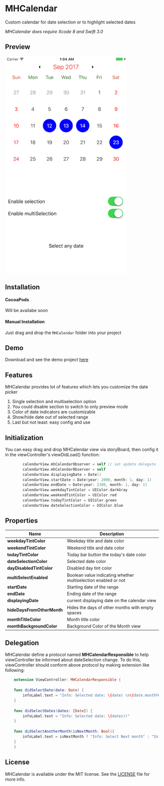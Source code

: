 # MHCalendar
Custom calendar for date selection or to highlight selected dates

*MHCalendar does require Xcode 8 and Swift 3.0*

Preview
-------
![Screenshot](https://github.com/luongtsu/MHCalendar/blob/master/Screenshots/Example.png)


Installation
------------

#### CocoaPods
Will be availabe soon
#### Manual Installation

Just drag and drop the `MHCalendar` folder into your project

Demo
----

Download and see the demo project [here](https://github.com/luongtsu/MHCalendar/tree/master/MHCalendarDemo)

Features
--------

MHCalendar provides lot of features which lets you customize the date picker

1. Single selection and multiselection option
2. You could disable section to switch to only preview mode
3. Color of date indicators are customizable
4. Show/hide date out of selected range
5. Last but not least: easy config and use

Initialization
--------------
You can easy drag and drop MHCalendar view via storyBoard, then config it in the viewController's viewDidLoad() function:

```swift
        calendarView.mhCalendarObserver = self // set update delegate
        calendarView.mhCalendarObserver = self
        calendarView.displayingDate = Date()
        calendarView.startDate = Date(year: 2000, month: 1, day: 1)
        calendarView.endDate = Date(year: 2100, month: 1, day: 1)
        calendarView.weekdayTintColor = UIColor.darkGray
        calendarView.weekendTintColor = UIColor.red
        calendarView.todayTintColor = UIColor.green
        calendarView.dateSelectionColor = UIColor.blue
```

Properties
----------

Name | Description
---- | ---------
**weekdayTintColor**|Weekday title and date color
**weekendTintColor**|Weekend title and date color
**todayTintColor**|Today bar button the today's date color
**dateSelectionColor**|Selected date color
**dayDisabledTintColor**|Disabled day tint color
**multiSelectEnabled**|Boolean value indicating whether multiselection enabled or not
**startDate**|Starting date of the range
**endDate**|Ending date of the range
**displayingDate**|current displaying date on the calendar view
**hideDaysFromOtherMonth**|Hides the days of other months with empty spaces
**monthTitleColor**|Month title color
**monthBackgroundColor**|Background Color of the Month view


Delegation
---------
MHCalendar define a protocol named **MHCalendarResponsible** to help viewController be informed about dateSelection change.
To do this, viewController should conform above protocol by making extension like following:  
      
```swift
    extension ViewController: MHCalendarResponsible {
    
    func didSelectDate(date: Date) {
        infoLabel.text = "Info: Selected date: \(date) \n\(date.monthYearInfo())"
    }
    
    func didSelectDates(dates: [Date]) {
        infoLabel.text = "Info: Selected date: \(dates))"
    }
    
    func didSelectAnotherMonth(isNextMonth: Bool){
        infoLabel.text = isNextMonth ? "Info: Select Next month" : "Info: Select Previous month"
    }
    }
```

License
-------
MHCalendar is available under the MIT license. See the [LICENSE](https://github.com/luongtsu/MHCalendar/blob/master/LICENSE) file for more info.
